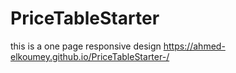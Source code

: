 # PriceTableStarter
this is a one page responsive design
https://ahmed-elkoumey.github.io/PriceTableStarter-/
